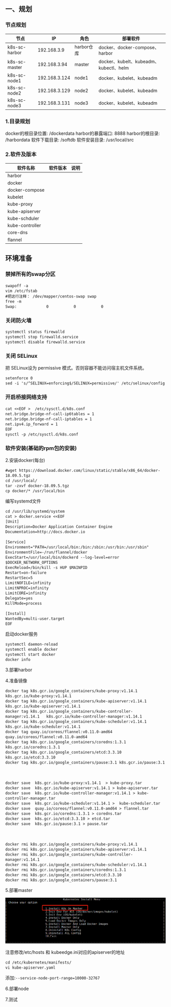 ## 一、规划

### 节点规划
|节点   | IP  | 角色  |部署软件|
|---|---|---|---|
| k8s-sc-harbor  |  192.168.3.9 | harbor仓库  |docker、docker-compose、harbor|
| k8s-sc-master  | 192.168.3.94  |  master |docker、kubelt、kubeadm、kubectl、helm|
| k8s-sc-node1  | 192.168.3.124  |  node1 |docker、kubelet、kubeadm|
| k8s-sc-node2  |  192.168.3.129| node2 |docker、kubelet、kubeadm|
| k8s-sc-node3  |  192.168.3.131|node3 |docker、kubelet、kubeadm|

### 1.目录规划
docker的根目录位置: /dockerdata
harbor的暴露端口: 8888
harbor的根目录: /harbordata
软件下载目录: /softdb
软件安装目录: /usr/local/src

### 2.软件及版本
|软件名称 |软件版本 | 说明|
|---|---|---|
|harbor   |   | |
|docker | | |
|docker-compose   |   |   |
|kubelet | |  |
|kube-proxy | | |
|kube-apiserver | | |
|kube-schduler | |  |
|kube-controller | | |
|core-dns | | |
| flannel| | |



## 环境准备
### 禁掉所有的swap分区
```
swapoff -a
vim /etc/fstab
#把这行注释： /dev/mapper/centos-swap swap
free -m
Swap:             0           0           0
```

### 关闭防火墙
```
systemctl status firewalld
systemctl stop firewalld.service
systemctl disable firewalld.service
```

###  关闭 SELinux
把 SELinux设为 permissive 模式。否则容器不能访问宿主机文件系统。
```
setenforce 0
sed -i 's/^SELINUX=enforcing$/SELINUX=permissive/' /etc/selinux/config
```

### 开启桥接网络支持
```
cat <<EOF >  /etc/sysctl.d/k8s.conf
net.bridge.bridge-nf-call-ip6tables = 1
net.bridge.bridge-nf-call-iptables = 1
net.ipv4.ip_forward = 1
EOF
sysctl -p /etc/sysctl.d/k8s.conf
```

### 软件安装(基础的rpm包的安装)





2.安装docker(每台)
```
#wget https://download.docker.com/linux/static/stable/x86_64/docker-18.09.5.tgz
cd /usr/local/
tar -zxvf docker-18.09.5.tgz
cp docker/* /usr/local/bin
```
编写systemd文件
```
cd /usr/lib/systemd/system
cat > docker.service <<EOF
[Unit]
Description=Docker Application Container Engine
Documentation=http://docs.docker.io

[Service]
Environment="PATH=/usr/local/bin:/bin:/sbin:/usr/bin:/usr/sbin"
EnvironmentFile=-/run/flannel/docker
ExecStart=/usr/local/bin/dockerd --log-level=error $DOCKER_NETWORK_OPTIONS
ExecReload=/bin/kill -s HUP $MAINPID
Restart=on-failure
RestartSec=5
LimitNOFILE=infinity
LimitNPROC=infinity
LimitCORE=infinity
Delegate=yes
KillMode=process

[Install]
WantedBy=multi-user.target
EOF
```

启动docker服务
```
systemctl daemon-reload
systemctl enable docker
systemctl start docker
docker info
```

3.部署harbor


4.准备镜像
```
docker tag k8s.gcr.io/google_containers/kube-proxy:v1.14.1                k8s.gcr.io/kube-proxy:v1.14.1
docker tag k8s.gcr.io/google_containers/kube-apiserver:v1.14.1            k8s.gcr.io/kube-apiserver:v1.14.1
docker tag k8s.gcr.io/google_containers/kube-controller-manager:v1.14.1   k8s.gcr.io/kube-controller-manager:v1.14.1
docker tag k8s.gcr.io/google_containers/kube-scheduler:v1.14.1            k8s.gcr.io/kube-scheduler:v1.14.1
docker tag quay.io/coreos/flannel:v0.11.0-amd64 quay.io/coreos/flannel:v0.11.0-amd64
docker tag k8s.gcr.io/google_containers/coredns:1.3.1 k8s.gcr.io/coredns:1.3.1
docker tag k8s.gcr.io/google_containers/etcd:3.3.10 k8s.gcr.io/etcd:3.3.10
docker tag k8s.gcr.io/google_containers/pause:3.1 k8s.gcr.io/pause:3.1



docker save  k8s.gcr.io/kube-proxy:v1.14.1  > kube-proxy.tar
docker save  k8s.gcr.io/kube-apiserver:v1.14.1 > kube-apiserver.tar
docker save  k8s.gcr.io/kube-controller-manager:v1.14.1 > kube-controller-manager.tar
docker save  k8s.gcr.io/kube-scheduler:v1.14.1 >  kube-scheduler.tar
docker save  quay.io/coreos/flannel:v0.11.0-amd64 > flannel.tar
docker save  k8s.gcr.io/coredns:1.3.1 > coredns.tar
docker save  k8s.gcr.io/etcd:3.3.10 > etcd.tar
docker save  k8s.gcr.io/pause:3.1 > pause.tar



docker rmi k8s.gcr.io/google_containers/kube-proxy:v1.14.1
docker rmi k8s.gcr.io/google_containers/kube-apiserver:v1.14.1
docker rmi k8s.gcr.io/google_containers/kube-controller-manager:v1.14.1
docker rmi k8s.gcr.io/google_containers/kube-scheduler:v1.14.1
docker rmi k8s.gcr.io/google_containers/coredns:1.3.1
docker rmi k8s.gcr.io/google_containers/etcd:3.3.10
docker rmi k8s.gcr.io/google_containers/pause:3.1
```

5.部署master



![](assets/markdown-img-paste-20190508190150606.png)

注意修改/etc/hosts 和 kubeedge.ini对应的apiserver的地址
```
cd /etc/kubernetes/manifests/
vi kube-apiserver.yaml
```
添加:`--service-node-port-range=10000-32767`

6.部署node

7.测试

